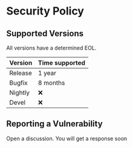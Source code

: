 # Security Policy

## Supported Versions

All versions have a determined EOL.

| Version | Time supported     |
| ------- | ------------------ |
| Release | 1 year             |
| Bugfix  | 8 months           |
| Nightly | :x:                |
| Devel   | :x:                |

## Reporting a Vulnerability

Open a discussion. You will get a response soon

